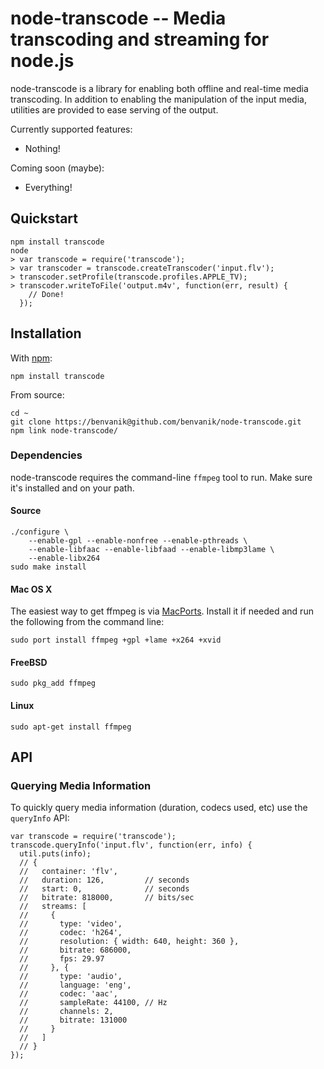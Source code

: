 node-transcode -- Media transcoding and streaming for node.js
====================================

node-transcode is a library for enabling both offline and real-time media
transcoding. In addition to enabling the manipulation of the input media,
utilities are provided to ease serving of the output.

Currently supported features:

* Nothing!

Coming soon (maybe):

* Everything!

## Quickstart

    npm install transcode
    node
    > var transcode = require('transcode');
    > var transcoder = transcode.createTranscoder('input.flv');
    > transcoder.setProfile(transcode.profiles.APPLE_TV);
    > transcoder.writeToFile('output.m4v', function(err, result) {
        // Done!
      });

## Installation

With [npm](http://npmjs.org):

    npm install transcode

From source:

    cd ~
    git clone https://benvanik@github.com/benvanik/node-transcode.git
    npm link node-transcode/
    
### Dependencies

node-transcode requires the command-line `ffmpeg` tool to run. Make sure
it's installed and on your path.

#### Source

    ./configure \
        --enable-gpl --enable-nonfree --enable-pthreads \
        --enable-libfaac --enable-libfaad --enable-libmp3lame \
        --enable-libx264
    sudo make install

#### Mac OS X

The easiest way to get ffmpeg is via [MacPorts](http://macports.org).
Install it if needed and run the following from the command line:

    sudo port install ffmpeg +gpl +lame +x264 +xvid
    
#### FreeBSD

    sudo pkg_add ffmpeg

#### Linux

    sudo apt-get install ffmpeg

## API

### Querying Media Information

To quickly query media information (duration, codecs used, etc) use the
`queryInfo` API:

    var transcode = require('transcode');
    transcode.queryInfo('input.flv', function(err, info) {
      util.puts(info);
      // {
      //   container: 'flv',
      //   duration: 126,         // seconds
      //   start: 0,              // seconds
      //   bitrate: 818000,       // bits/sec
      //   streams: [
      //     {
      //       type: 'video',
      //       codec: 'h264',
      //       resolution: { width: 640, height: 360 },
      //       bitrate: 686000,
      //       fps: 29.97
      //     }, {
      //       type: 'audio',
      //       language: 'eng',
      //       codec: 'aac',
      //       sampleRate: 44100, // Hz
      //       channels: 2,
      //       bitrate: 131000
      //     }
      //   ]
      // }
    });


